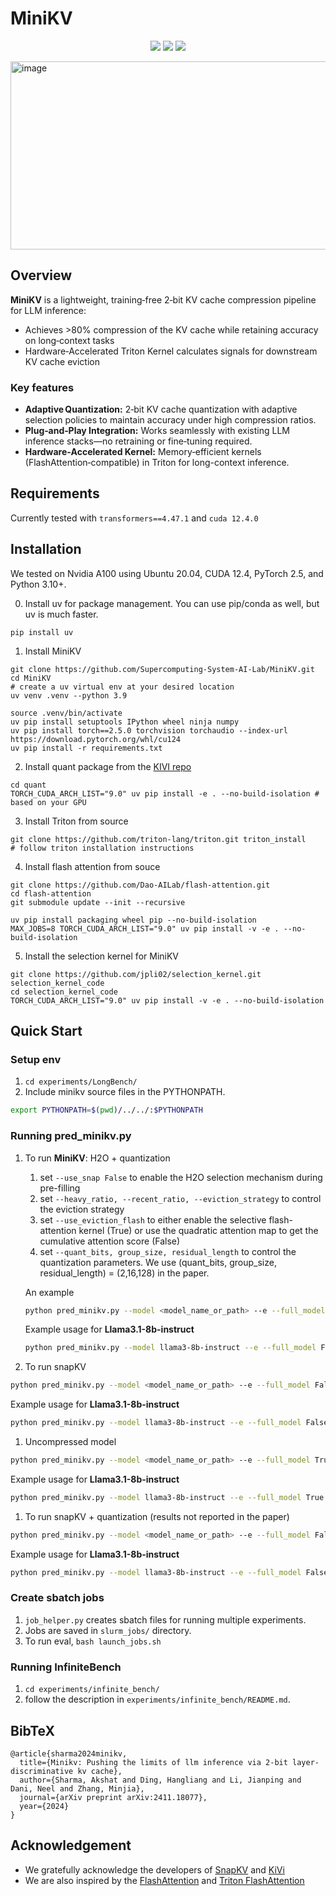# MiniKV


<p align="center">
<a href="https://2025.aclweb.org/"><img src="https://img.shields.io/badge/ACL-2025-FF6600.svg"></a>
<a href="https://arxiv.org/pdf/2411.18077"><img src="https://img.shields.io/badge/Arxiv-2411.18077-B31B1B.svg"></a>
<a href="https://supercomputing-system-ai-lab.github.io/projects/minikv/"><img src="https://img.shields.io/badge/Project-Page-048C3D"></a>
</p>
<img width="700" height="301" alt="image" src="https://github.com/user-attachments/assets/fbc2dc1b-ca74-42e6-a0bd-98078b40ff81" />

## Overview
**MiniKV** is a lightweight, training‑free 2‑bit KV cache compression pipeline for LLM inference:
- Achieves >80% compression of the KV cache while retaining accuracy on long‑context tasks
- Hardware‑Accelerated Triton Kernel calculates signals for downstream KV cache eviction

### Key features
-   **Adaptive Quantization:** 2‑bit KV cache quantization with adaptive selection policies to maintain accuracy under high compression ratios.
-   **Plug‑and‑Play Integration:** Works seamlessly with existing LLM inference stacks—no retraining or fine‑tuning required.
-   **Hardware‑Accelerated Kernel:** Memory‑efficient kernels (FlashAttention‑compatible) in Triton for long-context inference.
  
## Requirements
Currently tested with `transformers==4.47.1` and `cuda 12.4.0`

## Installation
We tested on Nvidia A100 using Ubuntu 20.04, CUDA 12.4, PyTorch 2.5, and Python 3.10+.

0. Install uv for package management. You can use pip/conda as well, but uv is much faster.
```
pip install uv
```

1. Install MiniKV
```
git clone https://github.com/Supercomputing-System-AI-Lab/MiniKV.git
cd MiniKV
# create a uv virtual env at your desired location
uv venv .venv --python 3.9

source .venv/bin/activate
uv pip install setuptools IPython wheel ninja numpy
uv pip install torch==2.5.0 torchvision torchaudio --index-url https://download.pytorch.org/whl/cu124
uv pip install -r requirements.txt
```

2. Install quant package from the [KIVI repo](https://github.com/jy-yuan/KIVI/tree/main/quant)
```
cd quant
TORCH_CUDA_ARCH_LIST="9.0" uv pip install -e . --no-build-isolation # based on your GPU
```

3. Install Triton from source
```
git clone https://github.com/triton-lang/triton.git triton_install
# follow triton installation instructions
```

4. Install flash attention from souce
```
git clone https://github.com/Dao-AILab/flash-attention.git
cd flash-attention
git submodule update --init --recursive

uv pip install packaging wheel pip --no-build-isolation
MAX_JOBS=8 TORCH_CUDA_ARCH_LIST="9.0" uv pip install -v -e . --no-build-isolation
```

5. Install the selection kernel for MiniKV
```
git clone https://github.com/jpli02/selection_kernel.git selection_kernel_code
cd selection_kernel_code
TORCH_CUDA_ARCH_LIST="9.0" uv pip install -v -e . --no-build-isolation
```

## Quick Start
### Setup env
1. `cd experiments/LongBench/`
2. Include minikv source files in the PYTHONPATH.
```bash
export PYTHONPATH=$(pwd)/../../:$PYTHONPATH
```

### Running pred_minikv.py
1. To run **MiniKV**: H2O + quantization
   1. set `--use_snap False` to enable the H2O selection mechanism during pre-filling
   2. set `--heavy_ratio, --recent_ratio, --eviction_strategy` to control the eviction strategy
   3. set `--use_eviction_flash` to either enable the selective flash-attention kernel (True) or use the quadratic attention map to get the cumulative attention score (False)
   4. set `--quant_bits, group_size, residual_length` to control the quantization parameters. We use (quant_bits, group_size, residual_length) = (2,16,128) in the paper.

   An example
    ```bash
    python pred_minikv.py --model <model_name_or_path> --e --full_model False --use_snap False --heavy_ratio 0.25 --recent_ratio 0.25 --eviction_strategy uniform/pyramid --use_eviction_flash False/True --quant_bits 2 --group_size 16 --residual_length 128
    ```
    
    Example usage for **Llama3.1-8b-instruct**
    ```bash
    python pred_minikv.py --model llama3-8b-instruct --e --full_model False --use_snap False --heavy_ratio 0.2655 --recent_ratio 0.2655 --eviction_strategy uniform --use_eviction_flash False --quant_bits 2 --group_size 16 --residual_length 128
    ```

2. To run snapKV
```bash
python pred_minikv.py --model <model_name_or_path> --e --full_model False --use_snap True --prompt_sparsity_ratio 0.4 --quant_bits 16
```

Example usage for **Llama3.1-8b-instruct**
```bash
python pred_minikv.py --model llama3-8b-instruct --e --full_model False --use_snap True --prompt_sparsity_ratio 0.4 --quant_bits 16
```

1. Uncompressed model
```bash
python pred_minikv.py --model <model_name_or_path> --e --full_model True
```

Example usage for **Llama3.1-8b-instruct**
```bash
python pred_minikv.py --model llama3-8b-instruct --e --full_model True
```


1. To run snapKV + quantization (results not reported in the paper)
```bash
python pred_minikv.py --model <model_name_or_path> --e --full_model False --use_snap True --prompt_sparsity_ratio 0.4 --eviction_strategy uniform/pyramid --quant_bits 2 --group_size 16 --residual_length 128
```

Example usage for **Llama3.1-8b-instruct**
```bash
python pred_minikv.py --model llama3-8b-instruct --e --full_model False --use_snap True --prompt_sparsity_ratio 0.4 --eviction_strategy uniform --quant_bits 2 --group_size 16 --residual_length 128
```

### Create sbatch jobs
1. `job_helper.py` creates sbatch files for running multiple experiments.
2. Jobs are saved in `slurm_jobs/` directory.
3. To run eval, ```bash launch_jobs.sh```

### Running InfiniteBench

1. `cd experiments/infinite_bench/`
2. follow the description in `experiments/infinite_bench/README.md`.

## BibTeX
```
@article{sharma2024minikv,
  title={Minikv: Pushing the limits of llm inference via 2-bit layer-discriminative kv cache},
  author={Sharma, Akshat and Ding, Hangliang and Li, Jianping and Dani, Neel and Zhang, Minjia},
  journal={arXiv preprint arXiv:2411.18077},
  year={2024}
}
```

## Acknowledgement

-   We gratefully acknowledge the developers of [SnapKV](https://github.com/FasterDecoding/SnapKV) and [KiVi](https://github.com/jy-yuan/KIVI/tree/main)
-   We are also inspired by the [FlashAttention](https://github.com/Dao-AILab/flash-attention) and [Triton FlashAttention](https://triton-lang.org/main/getting-started/tutorials/06-fused-attention.html)

